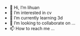 - 👋 Hi, I’m lihuan
- 👀 I’m interested in cv
- 🌱 I’m currently learning 3d
- 💞️ I’m looking to collaborate on ...
- 📫 How to reach me ...

<!---
hustlh199972/hustlh199972 is a ✨ special ✨ repository because its `README.md` (this file) appears on your GitHub profile.
You can click the Preview link to take a look at your changes.
--->
